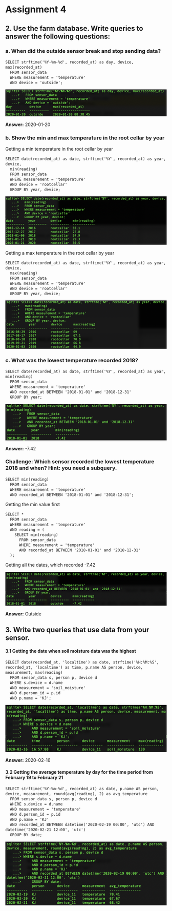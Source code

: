 <h1>Assignment 4</h1>

<h2>2. Use the farm database. Write queries to answer the following questions:</h2>

<h3>a. When did the outside sensor break and stop sending data?</h3>

	SELECT strftime('%Y-%m-%d', recorded_at) as day, device, max(recorded_at)
      FROM sensor_data
      WHERE measurement = 'temperature' 
      AND device = 'outside';

![screenshot a](img/a_result.png)

<b>Answer:</b> 2020-01-20

<h3>b. Show the min and max temperature in the root cellar by year</h3>

Getting a min temperature in the root cellar by year

	SELECT date(recorded_at) as date, strftime('%Y', recorded_at) as year, device,
      min(reading)
      FROM sensor_data 
      WHERE measurement = 'temperature' 
      AND device = 'rootcellar'
      GROUP BY year, device;

![screenshot b min](img/b_min_result.png)

Getting a max temperature in the root cellar by year

	SELECT date(recorded_at) as date, strftime('%Y', recorded_at) as year, device,
      max(reading)
      FROM sensor_data 
      WHERE measurement = 'temperature' 
      AND device = 'rootcellar'
      GROUP BY year, device;

![screenshot b max](img/b_max_result.png)

<h3>c. What was the lowest temperature recorded 2018?</h3>

	SELECT date(recorded_at) as date, strftime('%Y', recorded_at) as year, min(reading)	
      FROM sensor_data 
      WHERE measurement = 'temperature'
      AND recorded_at BETWEEN '2018-01-01' and '2018-12-31'
      GROUP BY year;

![screenshot c](img/c_result.png)

<b>Answer:</b> -7.42

<h3>Challenge: Which sensor recorded the lowest temperature 2018 and when? Hint: you need a subquery.</h3>

	SELECT min(reading) 
      FROM sensor_data
      WHERE measurement = 'temperature'
      AND recorded_at BETWEEN '2018-01-01' and '2018-12-31';

Getting the min value first

	SELECT * 
      FROM sensor_data
      WHERE measurement = 'temperature'
      AND reading = (
        SELECT min(reading) 
          FROM sensor_data
          WHERE measurement = 'temperature'
          AND recorded_at BETWEEN '2018-01-01' and '2018-12-31'
      );
  
  Getting all the dates, which recorded -7.42
  
![screenshot challenge](img/c_challenge_result.png)

<b>Answer:</b> Outside

<h2>3. Write two queries that use data from your sensor.</h2>

<h4>3.1 Getting the date when soil moisture data was the highest</h4>

	SELECT date(recorded_at, 'localtime') as date, strftime('%H:%M:%S', recorded_at, 'localtime') as time, p.name AS person, device, measurement, max(reading)
      FROM sensor_data s, person p, device d
      WHERE s.device = d.name
      AND measurement = 'soil_moisture'
      AND d.person_id = p.id
      AND p.name = 'KJ';

![screenshot 3.1](img/3_1_result.png)

<b>Answer:</b> 2020-02-16

<h4>3.2 Getting the average temperature by day for the time period from February 19 to February 21</h4>

	SELECT strftime('%Y-%m-%d', recorded_at) as date, p.name AS person, device, measurement, round(avg(reading), 2) as avg_temperature
      FROM sensor_data s, person p, device d
      WHERE s.device = d.name
      AND measurement = 'temperature'
      AND d.person_id = p.id
      AND p.name = 'KJ'
      AND recorded_at BETWEEN datetime('2020-02-19 00:00', 'utc') AND datetime('2020-02-21 12:00', 'utc')
      GROUP BY date;

![screenshot 3.2](img/3_2_result.png)

